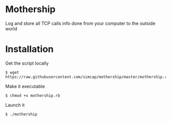 # Mothership

Log and store all TCP calls info done from your computer to the outside world

# Installation

Get the script locally
    
    $ wget https://raw.githubusercontent.com/simcap/mothership/master/mothership.rb

Make it executable

    $ chmod +x mothership.rb

Launch it
  
    $ ./mothership
